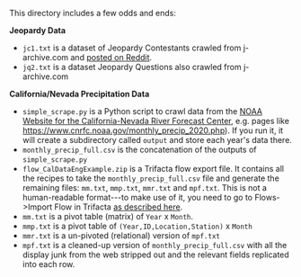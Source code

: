 This directory includes a few odds and ends:

**Jeopardy Data**
- `jc1.txt` is a dataset of Jeopardy Contestants crawled from j-archive.com and [posted on Reddit](https://www.reddit.com/r/datasets/comments/1uyd0t/200000_jeopardy_questions_in_a_json_file/).
- `jq2.txt` is a dataset Jeopardy Questions also crawled from j-archive.com

**California/Nevada Precipitation Data**
- `simple_scrape.py` is a Python script to crawl data from the [NOAA Website for the California-Nevada River Forecast Center](https://www.cnrfc.noaa.gov), e.g. pages like https://www.cnrfc.noaa.gov/monthly_precip_2020.php). If you run it, it will create a subdirectory called `output` and store each year's data there.
- `monthly_precip_full.csv` is the concatenation of the outputs of `simple_scrape.py`
- `flow_CalDataEngExample.zip` is a Trifacta flow export file. It contains all the recipes to take the `monthly_precip_full.csv` file and generate the remaining files: `mm.txt`, `mmp.txt`, `mmr.txt` and `mpf.txt`. This is not a human-readable format---to make use of it, you need to go to Flows->Import Flow in Trifacta [as described here](https://docs.trifacta.com/display/AWS/Import+Flow).
- `mm.txt` is a pivot table (matrix) of `Year` x `Month`.
- `mmp.txt` is a pivot table of `(Year,ID,Location,Station)` x `Month`
- `mmr.txt` is a un-pivoted (relational) version of `mpf.txt`
- `mpf.txt` is a cleaned-up version of `monthly_precip_full.csv` with all the display junk from the web stripped out and the relevant fields replicated into each row.
